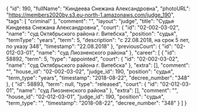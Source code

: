 {
    "id": 190,
    "fullName": "Киндеева Снежана Александровна",
    "photoURL": "https://members2020by.s3.eu-north-1.amazonaws.com/judge_190",
    "tags": [
        "criminal"
    ],
    "comment": "",
    "layout": "judge",
    "title": "Судья Киндеева Снежана Александровна",
    "court": {
        "id": "02-002-03-02",
        "name": "суд Октябрьского района г. Витебска",
        "position": "судья",
        "termType": "years",
        "term": 5,
        "description": "c 22.08.2018, на срок 5 лет, по указу 348",
        "timestamp": "22.08.2018"
    },
    "previousCourt": {
        "id": "02-012-03-01",
        "name": "суд Лиозненского района"
    },
    "career": [
        {
            "id": 58892,
            "term": 5,
            "type": "appointed",
            "court": {
                "id": "02-002-03-02",
                "name": "суд Октябрьского района г. Витебска"
            },
            "extra": [],
            "comment": "",
            "house_id": "02-002-03-02",
            "judge_id": 190,
            "position": "судья",
            "term_type": "years",
            "timestamp": "2018-08-22",
            "decree_number": "348"
        },
        {
            "id": 58893,
            "term": null,
            "type": "released",
            "court": {
                "id": "02-012-03-01",
                "name": "суд Лиозненского района"
            },
            "extra": [],
            "comment": "",
            "house_id": "02-012-03-01",
            "judge_id": 190,
            "position": "судья",
            "term_type": "",
            "timestamp": "2018-08-22",
            "decree_number": "348"
        }
    ]
}